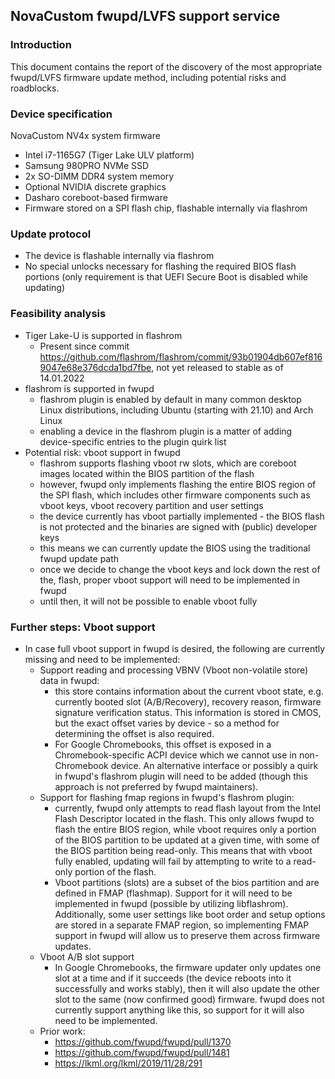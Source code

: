 ## NovaCustom fwupd/LVFS support service

### Introduction

This document contains the report of the discovery of the most appropriate
fwupd/LVFS firmware update method, including potential risks and roadblocks.

### Device specification

NovaCustom NV4x system firmware

- Intel i7-1165G7 (Tiger Lake ULV platform)
- Samsung 980PRO NVMe SSD
- 2x SO-DIMM DDR4 system memory
- Optional NVIDIA discrete graphics
- Dasharo coreboot-based firmware
- Firmware stored on a SPI flash chip, flashable internally via flashrom

### Update protocol

- The device is flashable internally via flashrom
- No special unlocks necessary for flashing the required BIOS flash portions
  (only requirement is that UEFI Secure Boot is disabled while updating)

### Feasibility analysis

- Tiger Lake-U is supported in flashrom
    - Present since commit https://github.com/flashrom/flashrom/commit/93b01904db607ef8169047e68e376dcda1bd7fbe,
      not yet released to stable as of 14.01.2022
- flashrom is supported in fwupd
    - flashrom plugin is enabled by default in many common desktop Linux
      distributions, including Ubuntu (starting with 21.10) and Arch Linux
    - enabling a device in the flashrom plugin is a matter of adding
      device-specific entries to the plugin quirk list
- Potential risk: vboot support in fwupd
    - flashrom supports flashing vboot rw slots, which are coreboot images
      located within the BIOS partition of the flash
    - however, fwupd only implements flashing the entire BIOS region of the SPI
      flash, which includes other firmware components such as vboot keys,
      vboot recovery partition and user settings
    - the device currently has vboot partially implemented - the BIOS flash
      is not protected and the binaries are signed with (public) developer keys
    - this means we can currently update the BIOS using the traditional fwupd
      update path
    - once we decide to change the vboot keys and lock down the rest of the,
      flash, proper vboot support will need to be implemented in fwupd
    - until then, it will not be possible to enable vboot fully

### Further steps: Vboot support

- In case full vboot support in fwupd is desired, the following are currently
  missing and need to be implemented:
    - Support reading and processing VBNV (Vboot non-volatile store) data in
      fwupd:
        - this store contains information about the current vboot state,
          e.g. currently booted slot (A/B/Recovery), recovery reason, firmware
          signature verification status. This information is stored in CMOS, but
          the exact offset varies by device - so a method for determining the offset
          is also required.
        - For Google Chromebooks, this offset is exposed in a Chromebook-specific
          ACPI device which we cannot use in non-Chromebook device. An alternative
          interface or possibly a quirk in fwupd's flashrom plugin will need to be
          added (though this approach is not preferred by fwupd maintainers).
    - Support for flashing fmap regions in fwupd's flashrom plugin:
        - currently,
          fwupd only attempts to read flash layout from the Intel Flash Descriptor
          located in the flash. This only allows fwupd to flash the entire BIOS
          region, while vboot requires only a portion of the BIOS partition to be
          updated at a given time, with some of the BIOS partition being read-only.
          This means that with vboot fully enabled, updating will fail by attempting
          to write to a read-only portion of the flash.
        - Vboot partitions (slots) are a subset of the bios partition and are defined
          in FMAP (flashmap). Support for it will need to be implemented in fwupd
          (possible by utilizing libflashrom).
          Additionally, some user settings like boot order and setup options are
          stored in a separate FMAP region, so implementing FMAP support in fwupd
          will allow us to preserve them across firmware updates.
    - Vboot A/B slot support
        - In Google Chromebooks, the firmware updater
          only updates one slot at a time and if it succeeds (the device reboots
          into it successfully and works stably), then it will also update the other
          slot to the same (now confirmed good) firmware. fwupd does not currently
          support anything like this, so support for it will also need to be
          implemented.
    - Prior work:
        - https://github.com/fwupd/fwupd/pull/1370
        - https://github.com/fwupd/fwupd/pull/1481
        - https://lkml.org/lkml/2019/11/28/291

